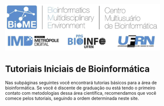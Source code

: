 ![BioME Logo](BioME.png)

# Tutoriais Iniciais de Bioinformática
Nas subpáginas seguintes você encontrará tutorias básicos para a área de bioinformática. Se você é discente de graduação ou está
tendo o primeiro contato com metodologias dessa área científica, recomendamos que você comece pelos tutoriais, seguindo a ordem
determinada neste site.
